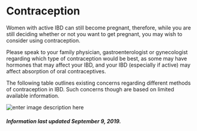 <h1>Contraception</h1>

Women with active IBD can still become pregnant, therefore, while you are still deciding whether or not you want to get pregnant, you may wish to consider using contraception. 

Please speak to your family physician, gastroenterologist or gynecologist regarding which type of contraception would be best, as some may have hormones that may affect your IBD, and your IBD (especially if active) may affect absorption of oral contraceptives.

The following table outlines existing concerns regarding different methods of contraception in IBD. Such concerns though are based on limited available information.

![enter image description here](https://github.com/tactica/pregnancy-ibd/blob/master/images/contraception.png?raw=true)

<h5>Information last updated September 9, 2019.</h5> 
